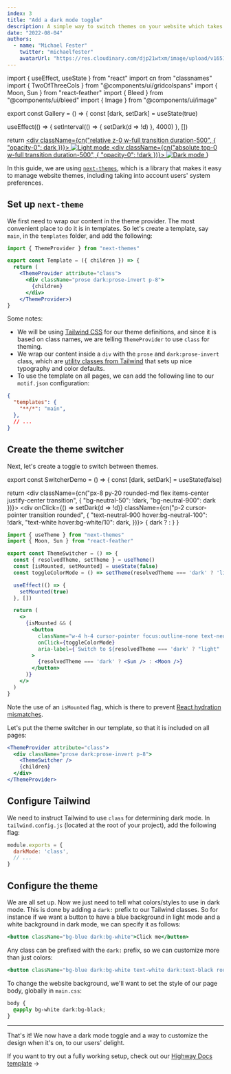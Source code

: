 ```yaml
---
index: 3
title: "Add a dark mode toggle"
description: A simple way to switch themes on your website which takes into account users' system preferences.
date: "2022-08-04"
authors:
  - name: "Michael Fester"
    twitter: "michaelfester"
    avatarUrl: "https://res.cloudinary.com/djp21wtxm/image/upload/v1651630007/Me_uyndrz.jpg"
---
```


import { useEffect, useState } from "react"
import cn from "classnames"
import { TwoOfThreeCols } from "@components/ui/gridcolspans"
import { Moon, Sun } from "react-feather"
import { Bleed } from "@components/ui/bleed"
import { Image } from "@components/ui/image"

export const Gallery = () => {
  const [dark, setDark] = useState(true)

  useEffect(() => {
    setInterval(() => {
      setDark(d => !d)
    }, 4000)
  }, [])

  return <Bleed>
    <a href="/community/sites/402226441792160481" className="block relative rounded-md overflow-hidden not-prose p-0 hover:opacity-70 unstyled-link border-b-0">
        <div className={cn("relative z-0 w-full transition duration-500", {
          "opacity-0": dark
        })}>
          <Image
            bordered
            alt="Light mode"
            className="object-contain w-full"
            src="https://res.cloudinary.com/djp21wtxm/image/upload/v1662401680/i1600x1001-_kH-9Eigr1eq_wej35v.png"
          />
        </div>
        <div className={cn("absolute top-0 w-full transition duration-500", {
            "opacity-0": !dark
        })}>
          <Image
            alt="Dark mode"
            bordered
            className="object-contain w-full"
            src="https://res.cloudinary.com/djp21wtxm/image/upload/v1662401657/i1600x1001-ThcbPDV4gwgo_uokpja.png"
          />
      </div>
    </a>
  </Bleed>
}

<TwoOfThreeCols>

In this guide, we are using [`next-themes`](https://github.com/pacocoursey/next-themes), which is a library that makes it easy to manage website themes, including taking into account users' system preferences.

</TwoOfThreeCols>

<Gallery />

<TwoOfThreeCols>

## Set up `next-theme`

We first need to wrap our content in the theme provider. The most convenient place to do it is in templates. So let's create a template, say `main`, in the `templates` folder, and add the following:

```jsx
import { ThemeProvider } from "next-themes"

export const Template = ({ children }) => {
  return (
    <ThemeProvider attribute="class">
      <div className="prose dark:prose-invert p-8">
        {children}
      </div>
    </ThemeProvider>)
}
```

Some notes:
- We will be using [Tailwind CSS](https://tailwindcss.com/) for our theme definitions, and since it is based on class names, we are telling `ThemeProvider` to use `class` for theming.
- We wrap our content inside a `div` with the `prose` and `dark:prose-invert` class, which are [utility classes from Tailwind](https://tailwindcss.com/docs/typography-plugin) that sets up nice typography and color defaults.
- To use the template on all pages, we can add the following line to our `motif.json` configuration:

```json
{
  "templates": {
    "**/*": "main",
  },
  // ...
}
```

## Create the theme switcher

Next, let's create a toggle to switch between themes.

export const SwitcherDemo = () => {
  const [dark, setDark] = useState(false)

  return <Bleed>
    <div className={cn("px-8 py-20 rounded-md flex items-center justify-center transition", {
        "bg-neutral-50": !dark,
        "bg-neutral-900": dark
      })}>
      <div
        onClick={() => setDark(d => !d)}
        className={cn("p-2 cursor-pointer transition rounded", {
          "text-neutral-900 hover:bg-neutral-100": !dark,
          "text-white hover:bg-white/10": dark,
        })}>
        { dark ? <Sun /> : <Moon />}
      </div>
    </div>
  </Bleed>
}

<SwitcherDemo />

```jsx
import { useTheme } from "next-themes"
import { Moon, Sun } from "react-feather"

export const ThemeSwitcher = () => {
  const { resolvedTheme, setTheme } = useTheme()
  const [isMounted, setMounted] = useState(false)
  const toggleColorMode = () => setTheme(resolvedTheme === 'dark' ? 'light' : 'dark')

  useEffect(() => {
    setMounted(true)
  }, [])

  return (
    <>
      {isMounted && (
        <button
          className="w-4 h-4 cursor-pointer focus:outline-none text-neutral-900 dark:text-white"
          onClick={toggleColorMode}
          aria-label={`Switch to ${resolvedTheme === 'dark' ? "light" : "dark"} mode`}
        >
          {resolvedTheme === 'dark' ? <Sun /> : <Moon />}
        </button>
      )}
    </>
  )
}
```

Note the use of an `isMounted` flag, which is there to prevent [React hydration mismatches](https://github.com/pacocoursey/next-themes#avoid-hydration-mismatch).

Let's put the theme switcher in our template, so that it is included on all pages:

```jsx
<ThemeProvider attribute="class">
  <div className="prose dark:prose-invert p-8">
    <ThemeSwitcher />
    {children}
  </div>
</ThemeProvider>
```

## Configure Tailwind

We need to instruct Tailwind to use `class` for determining dark mode. In `tailwind.config.js` (located at the root of your project), add the following flag:

```js
module.exports = {
  darkMode: 'class',
  // ...
}
```

## Configure the theme

We are all set up. Now we just need to tell what colors/styles to use in dark mode. This is done by adding a `dark:` prefix to our Tailwind classes. So for instance if we want a button to have a blue background in light mode and a white background in dark mode, we can specify it as follows:

```jsx
<button className="bg-blue dark:bg-white">Click me</button>
```

Any class can be prefixed with the `dark:` prefix, so we can customize more than just colors:

```jsx
<button className="bg-blue dark:bg-white text-white dark:text-black rounded-sm dark:rounded-lg">Click me</button>
```

To change the website background, we'll want to set the style of our page body, globally in `main.css`:

```css
body {
  @apply bg-white dark:bg-black;
}
```

---

That's it! We now have a dark mode toggle and a way to customize the design when it's on, to our users' delight.

If you want to try out a fully working setup, check out our [Highway Docs template](https://motif.land/community/sites/402226441792160481) →

</TwoOfThreeCols>